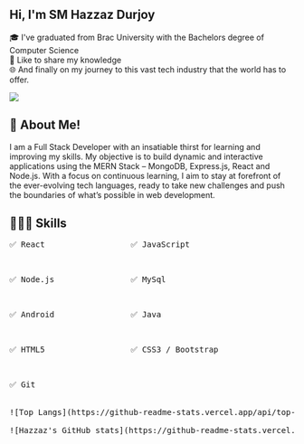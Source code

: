 ## Hi, I'm SM Hazzaz Durjoy

<p>
🎓 I've graduated from Brac University with the Bachelors degree of Computer Science </br>
🎤 Like to share my knowledge </br>
🌐 And finally on my journey to this vast tech industry that the world has to offer.
</p>

![](https://komarev.com/ghpvc/?username=sh-hdurjoy)

## 🚀 About Me!
<p>I am a Full Stack Developer with an insatiable thirst for learning and improving my skills. My objective is to build dynamic and interactive applications using the MERN Stack – MongoDB, Express.js, React and Node.js. With a focus on continuous learning, I aim to stay at forefront of the ever-evolving tech languages, ready to take new challenges and push the boundaries of what’s possible in web development.</p>

## 👨🏽‍💻 Skills
<pre>✅ React                  ✅ JavaScript </pre><br>
<pre>✅ Node.js                ✅ MySql </pre><br>
<pre>✅ Android                ✅ Java </pre><br>
<pre>✅ HTML5                  ✅ CSS3 / Bootstrap </pre><br>
<pre>✅ Git <br>

![Top Langs](https://github-readme-stats.vercel.app/api/top-langs/?username=sm-hdurjoy&layout=compact&theme=transparent)

![Hazzaz's GitHub stats](https://github-readme-stats.vercel.app/api?username=sm-hdurjoy&show_icons=true&theme=transparent)


